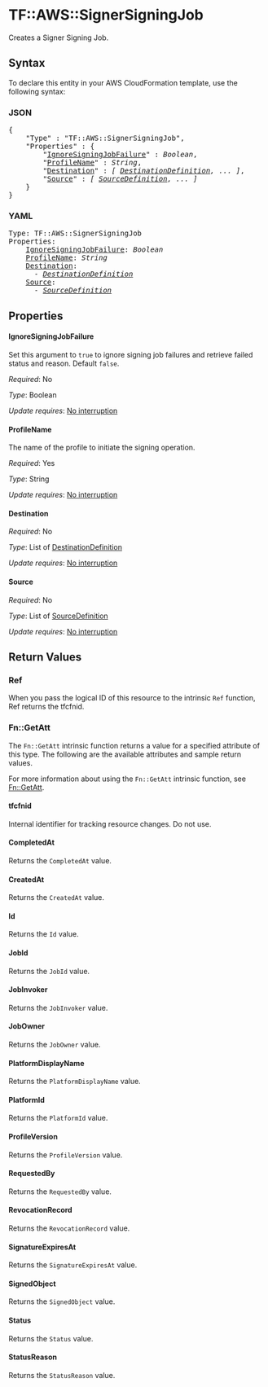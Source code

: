 # TF::AWS::SignerSigningJob

Creates a Signer Signing Job.

## Syntax

To declare this entity in your AWS CloudFormation template, use the following syntax:

### JSON

<pre>
{
    "Type" : "TF::AWS::SignerSigningJob",
    "Properties" : {
        "<a href="#ignoresigningjobfailure" title="IgnoreSigningJobFailure">IgnoreSigningJobFailure</a>" : <i>Boolean</i>,
        "<a href="#profilename" title="ProfileName">ProfileName</a>" : <i>String</i>,
        "<a href="#destination" title="Destination">Destination</a>" : <i>[ <a href="destinationdefinition.md">DestinationDefinition</a>, ... ]</i>,
        "<a href="#source" title="Source">Source</a>" : <i>[ <a href="sourcedefinition.md">SourceDefinition</a>, ... ]</i>
    }
}
</pre>

### YAML

<pre>
Type: TF::AWS::SignerSigningJob
Properties:
    <a href="#ignoresigningjobfailure" title="IgnoreSigningJobFailure">IgnoreSigningJobFailure</a>: <i>Boolean</i>
    <a href="#profilename" title="ProfileName">ProfileName</a>: <i>String</i>
    <a href="#destination" title="Destination">Destination</a>: <i>
      - <a href="destinationdefinition.md">DestinationDefinition</a></i>
    <a href="#source" title="Source">Source</a>: <i>
      - <a href="sourcedefinition.md">SourceDefinition</a></i>
</pre>

## Properties

#### IgnoreSigningJobFailure

Set this argument to `true` to ignore signing job failures and retrieve failed status and reason. Default `false`.

_Required_: No

_Type_: Boolean

_Update requires_: [No interruption](https://docs.aws.amazon.com/AWSCloudFormation/latest/UserGuide/using-cfn-updating-stacks-update-behaviors.html#update-no-interrupt)

#### ProfileName

The name of the profile to initiate the signing operation.

_Required_: Yes

_Type_: String

_Update requires_: [No interruption](https://docs.aws.amazon.com/AWSCloudFormation/latest/UserGuide/using-cfn-updating-stacks-update-behaviors.html#update-no-interrupt)

#### Destination

_Required_: No

_Type_: List of <a href="destinationdefinition.md">DestinationDefinition</a>

_Update requires_: [No interruption](https://docs.aws.amazon.com/AWSCloudFormation/latest/UserGuide/using-cfn-updating-stacks-update-behaviors.html#update-no-interrupt)

#### Source

_Required_: No

_Type_: List of <a href="sourcedefinition.md">SourceDefinition</a>

_Update requires_: [No interruption](https://docs.aws.amazon.com/AWSCloudFormation/latest/UserGuide/using-cfn-updating-stacks-update-behaviors.html#update-no-interrupt)

## Return Values

### Ref

When you pass the logical ID of this resource to the intrinsic `Ref` function, Ref returns the tfcfnid.

### Fn::GetAtt

The `Fn::GetAtt` intrinsic function returns a value for a specified attribute of this type. The following are the available attributes and sample return values.

For more information about using the `Fn::GetAtt` intrinsic function, see [Fn::GetAtt](https://docs.aws.amazon.com/AWSCloudFormation/latest/UserGuide/intrinsic-function-reference-getatt.html).

#### tfcfnid

Internal identifier for tracking resource changes. Do not use.

#### CompletedAt

Returns the <code>CompletedAt</code> value.

#### CreatedAt

Returns the <code>CreatedAt</code> value.

#### Id

Returns the <code>Id</code> value.

#### JobId

Returns the <code>JobId</code> value.

#### JobInvoker

Returns the <code>JobInvoker</code> value.

#### JobOwner

Returns the <code>JobOwner</code> value.

#### PlatformDisplayName

Returns the <code>PlatformDisplayName</code> value.

#### PlatformId

Returns the <code>PlatformId</code> value.

#### ProfileVersion

Returns the <code>ProfileVersion</code> value.

#### RequestedBy

Returns the <code>RequestedBy</code> value.

#### RevocationRecord

Returns the <code>RevocationRecord</code> value.

#### SignatureExpiresAt

Returns the <code>SignatureExpiresAt</code> value.

#### SignedObject

Returns the <code>SignedObject</code> value.

#### Status

Returns the <code>Status</code> value.

#### StatusReason

Returns the <code>StatusReason</code> value.

